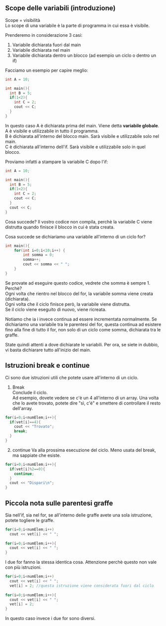 ## Scope delle variabili (introduzione)

Scope = visibilità  
Lo scope di una variabile è la parte di programma in cui essa è visibile.

Prenderemo in considerazione 3 casi:  
1. Variabile dichiarata fuori dal main
2. Variabile dichiarata nel main
3. Variabile dichiarata dentro un blocco (ad esempio un ciclo o dentro un if)

Facciamo un esempio per capire meglio:  
```C++
int A = 10;

int main(){
  int B = 5;
  if(1<2){
    int C = 2;
    cout << C;
  }
}
```

In questo caso A è dichiarata prima del main. Viene detta <b>variabile globale</b>. A è visibile e utilizzabile in tutto il programma.  
B è dichiarata all'interno del blocco main. Sarà visibile e utilizzabile solo nel main.  
C è dichiarata all'interno dell'if. Sarà visibile e utilizzabile solo in quel blocco.  

Proviamo infatti a stampare la variabile C dopo l'if:
```C++
int A = 10;

int main(){
  int B = 5;
  if(1<2){
    int C = 2;
    cout << C;
  }
  cout << C;
}
```

Cosa succede? Il vostro codice non compila, perchè la variabile C viene distrutta quando finisce il blocco in cui è stata creata.

Cosa succede se dichiariamo una variabile all'interno di un ciclo for?
```C++
int main(){
	for(int i=0;i<10;i++) {
		int somma = 0;
		somma++;
		cout << somma << " ";
	}
}
```

Se provate ad eseguire questo codice, vedrete che somma è sempre 1. Perchè?  
Ogni volta che rientro nel blocco del for, la variabile somma viene creata (dichiarata).  
Ogni volta che il ciclo finisce però, la variabile viene distrutta.  
Se il ciclo viene eseguito di nuovo, viene ricreata.  

Notiamo che ia i invece continua ad essere incrementata normalmente.
Se dichiariamo una variabile tra le parentesi del for, questa continua ad esistere fino alla fine di tutto il for, non solo di un ciclo come somma, dichiarata tra le graffe.

State quindi attenti a dove dichiarate le variabili. Per ora, se siete in dubbio, vi basta dichiarare tutto all'inizio del main.

## Istruzioni break e continue

Ci sono due istruzioni utili che potete usare all'interno di un ciclo.

1. Break  
Conclude il ciclo.  
Ad esempio, dovete vedere se c'è un 4 all'interno di un array. Una volta che lo avete trovato, potete dire "sì, c'è" e smettere di controllare il resto dell'array.
```C++
for(i=0;i<numElem;i++){
  if(vet[i]==4){
    cout << "Trovato";
    break;
  }
}
```

2. continue
Va alla prossima esecuzione del ciclo. Meno usata del break, ma sappiate che esiste.

```C++
for(i=0;i<numElem;i++){
  if(vet[i]%2==0){
    continue;
  }
  cout << "Dispari\n";
}
```

## Piccola nota sulle parentesi graffe
Sia nell'if, sia nel for, se all'interno delle graffe avete una sola istruzione, potete togliere le graffe.

```C++
for(i=0;i<numElem;i++)
  cout << vet[i] << " ";
  
for(i=0;i<numElem;i++){
  cout << vet[i] << " ";
}
```
I due for fanno la stessa identica cosa. Attenzione perchè questo non vale con più istruzioni.  
```C++
for(i=0;i<numElem;i++)
  cout << vet[i] << " ";
  vet[i] = 2; //questa istruzione viene considerata fuori dal ciclo
  
for(i=0;i<numElem;i++){
  cout << vet[i] << " ";
  vet[i] = 2;
}
```
In questo caso invece i due for sono diversi.


